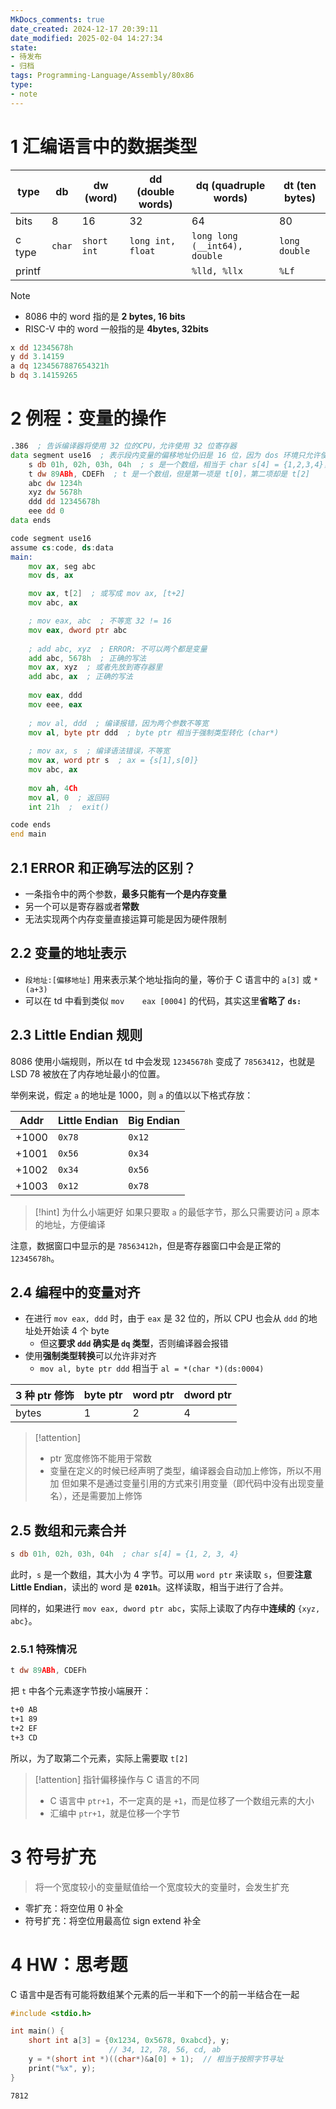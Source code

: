 ```yaml
---
MkDocs_comments: true
date_created: 2024-12-17 20:39:11
date_modified: 2025-02-04 14:27:34
state:
- 待发布
- 归档
tags: Programming-Language/Assembly/80x86
type:
- note
---
```

# 1 汇编语言中的数据类型

| type   | db     | dw (word)   | dd (double words) | dq (quadruple words)          | dt (ten bytes) |
| ------ | ------ | ----------- | ----------------- | ----------------------------- | -------------- |
| bits   | 8      | 16          | 32                | 64                            | 80             |
| c type | `char` | `short int` | `long int, float` | `long long (__int64), double` | `long double`  |
| printf |        |             |                   | `%lld, %llx`                  | `%Lf`          |

> [!NOTE] 
> - 8086 中的 word 指的是 **2 bytes, 16 bits**
> - RISC-V 中的 word 一般指的是 **4bytes, 32bits**

```asm title="进行几个变量声明"
x dd 12345678h
y dd 3.14159
a dq 1234567887654321h
b dq 3.14159265
```

# 2 例程：变量的操作

```asm title="变量的简单操作" hl=2
.386  ; 告诉编译器将使用 32 位的CPU，允许使用 32 位寄存器
data segment use16  ; 表示段内变量的偏移地址仍旧是 16 位，因为 dos 环境只允许使用 16 位的偏移地址
	s db 01h, 02h, 03h, 04h  ; s 是一个数组，相当于 char s[4] = {1,2,3,4}，汇编语言中当初始值超过 1 就是数组
	t dw 89ABh, CDEFh  ; t 是一个数组，但是第一项是 t[0]，第二项却是 t[2]
	abc dw 1234h
	xyz dw 5678h
	ddd dd 12345678h
	eee dd 0
data ends

code segment use16
assume cs:code, ds:data
main:
	mov ax, seg abc
	mov ds, ax

	mov ax, t[2]  ; 或写成 mov ax, [t+2]
	mov abc, ax

	; mov eax, abc  ; 不等宽 32 != 16
	mov eax, dword ptr abc
	
	; add abc, xyz  ; ERROR: 不可以两个都是变量
	add abc, 5678h  ; 正确的写法
	mov ax, xyz  ; 或者先放到寄存器里
	add abc, ax  ; 正确的写法
	
	mov eax, ddd
	mov eee, eax
	
	; mov al, ddd  ; 编译报错，因为两个参数不等宽
	mov al, byte ptr ddd  ; byte ptr 相当于强制类型转化 (char*)
	
	; mov ax, s  ; 编译语法错误，不等宽
	mov ax, word ptr s  ; ax = {s[1],s[0]}
	mov abc, ax
	
	mov ah, 4Ch
	mov al, 0  ; 返回码
	int 21h  ;  exit()

code ends
end main
```

## 2.1 ERROR 和正确写法的区别？

- 一条指令中的两个参数，**最多只能有一个是内存变量**
- 另一个可以是寄存器或者**常数**
- 无法实现两个内存变量直接运算可能是因为硬件限制

## 2.2 变量的地址表示

- `段地址:[偏移地址]` 用来表示某个地址指向的量，等价于 C 语言中的 `a[3]` 或 `*(a+3)`
- 可以在 td 中看到类似 `mov    eax [0004]` 的代码，其实这里**省略了 `ds:`**

## 2.3 Little Endian 规则

8086 使用小端规则，所以在 td 中会发现 `12345678h` 变成了 `78563412`，也就是 LSD 78 被放在了内存地址最小的位置。

举例来说，假定 `a` 的地址是 1000，则 `a` 的值以以下格式存放：

| Addr  | Little Endian | Big Endian |
| ----- | ------------- | ---------- |
| +1000 | `0x78`        | `0x12`     |
| +1001 | `0x56`        | `0x34`     |
| +1002 | `0x34`        | `0x56`     |
| +1003 | `0x12`        | `0x78`     |

> [!hint] 为什么小端更好
> 如果只要取 `a` 的最低字节，那么只需要访问 `a` 原本的地址，方便编译

注意，数据窗口中显示的是 `78563412h`，但是寄存器窗口中会是正常的 `12345678h`。

## 2.4 编程中的变量对齐

- 在进行 `mov eax, ddd` 时，由于 `eax` 是 32 位的，所以 CPU 也会从 `ddd` 的地址处开始读 4 个 byte
	- 但这**要求 `ddd` 确实是 `dq` 类型**，否则编译器会报错
- 使用**强制类型转换**可以允许非对齐
	- `mov al, byte ptr ddd` 相当于 `al = *(char *)(ds:0004)`

| 3 种 ptr 修饰 | byte ptr | word ptr | dword ptr |
| ---------- | -------- | -------- | --------- |
| bytes      | 1        | 2        | 4         |

> [!attention] 
> - ptr 宽度修饰不能用于常数
> - 变量在定义的时候已经声明了类型，编译器会自动加上修饰，所以不用加
>   但如果不是通过变量引用的方式来引用变量（即代码中没有出现变量名），还是需要加上修饰

## 2.5 数组和元素合并

```asm
s db 01h, 02h, 03h, 04h  ; char s[4] = {1, 2, 3, 4}
```

此时，`s` 是一个数组，其大小为 4 字节。可以用 `word ptr` 来读取 `s`，但要**注意 Little Endian**，读出的 word 是 **`0201h`**。这样读取，相当于进行了合并。

同样的，如果进行 `mov eax, dword ptr abc`，实际上读取了内存中**连续的** `{xyz, abc}`。

### 2.5.1 特殊情况

```asm
t dw 89ABh, CDEFh
```

把 `t` 中各个元素逐字节按小端展开：

```txt
t+0 AB
t+1 89
t+2 EF
t+3 CD
```

所以，为了取第二个元素，实际上需要取 `t[2]`

> [!attention] 指针偏移操作与 C 语言的不同
> - C 语言中 `ptr+1`，不一定真的是 `+1`，而是位移了一个数组元素的大小
> - 汇编中 `ptr+1`，就是位移一个字节

# 3 符号扩充

> 将一个宽度较小的变量赋值给一个宽度较大的变量时，会发生扩充

- 零扩充：将空位用 0 补全
- 符号扩充：将空位用最高位 sign extend 补全

# 4 HW：思考题

C 语言中是否有可能将数组某个元素的后一半和下一个的前一半结合在一起

```c title="Reassembling data"
#include <stdio.h>

int main() {
	short int a[3] = {0x1234, 0x5678, 0xabcd}, y;
	     			  // 34, 12, 78, 56, cd, ab
	y = *(short int *)((char*)&a[0] + 1);  // 相当于按照字节寻址
	print("%x", y);
}
```

```txt title="output"
7812
```